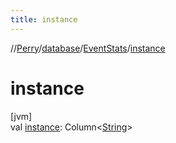 ```yaml
---
title: instance
---
```

//[Perry](../../../index.html)/[database](../index.html)/[EventStats](index.html)/[instance](instance.html)



# instance



[jvm]\
val [instance](instance.html): Column<[String](https://kotlinlang.org/api/latest/jvm/stdlib/kotlin/-string/index.html)>




